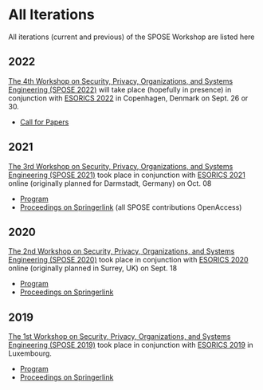 # All Iterations

All iterations (current and previous) of the SPOSE Workshop are listed here

## 2022
[The 4th Workshop on Security, Privacy, Organizations, and Systems Engineering (SPOSE 2022)](https://spose-ws.github.io/) will take place (hopefully in presence) in conjunction with [ESORICS 2022](https://esorics2022.compute.dtu.dk/) in Copenhagen, Denmark on Sept. 26 or 30. 

* [Call for Papers](https://spose-ws.github.io/cfp)


## 2021
[The 3rd Workshop on Security, Privacy, Organizations, and Systems Engineering (SPOSE 2021)](/2021) took place in conjunction with [ESORICS 2021](https://esorics2021.athene-center.de/) online (originally planned for Darmstadt, Germany) on Oct. 08

* [Program](https://spose-ws.github.io/2021/prog)
* [Proceedings on Springerlink](https://link.springer.com/book/10.1007/978-3-030-95484-0?page=2#toc) (all SPOSE contributions OpenAccess)

## 2020
[The 2nd Workshop on Security, Privacy, Organizations, and Systems Engineering (SPOSE 2020)](/2020) took place in conjunction with [ESORICS 2020](https://www.surrey.ac.uk/esorics-2020) online (originally planned in Surrey, UK) on Sept. 18

* [Program](https://spose-ws.github.io/2020/prog)
* [Proceedings on Springerlink](https://www.springer.com/de/book/9783030665036)

## 2019

[The 1st Workshop on Security, Privacy, Organizations, and Systems Engineering (SPOSE 2019)](/2019) took place in conjunction with [ESORICS 2019](https://esorics2019.uni.lu) in Luxembourg.

* [Program](https://spose-ws.github.io/2019/prog)
* [Proceedings on Springerlink](https://www.springer.com/gp/book/9783030420475)
